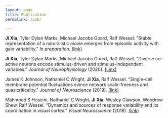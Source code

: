 ```yaml
---
layout: page
title: Publication
permalink: /pub/

---
```

**Ji Xia**, Tyler Dylan Marks, Michael Jacobs Goard, Ralf Wessel. "Stable representation of a naturalistic movie emerges from episodic activity with gain variability." *In preparation*. [(link)](https://abstracts.g-node.org/conference/BC20/abstracts#/uuid/feecff01-04aa-4940-ae10-d64ab5929370)

**Ji Xia**, Tyler Dylan Marks, Michael Jacobs Goard, Ralf Wessel. "Diverse co-active neurons encode stimulus-driven and stimulus-independent variables." *Journal of Neurophysiology* (2020). [(Link)](https://journals.physiology.org/doi/abs/10.1152/jn.00431.2020?casa_token=MO5OvecahU8AAAAA:mya07nSYZ6fJgq26bY6leUwm8Dn7GTopzJqMgQmUL1_aZSQjF2nwbfDcRf0EBSWYxX26pHe6nE0)

James K Johnson, Nathaniel C Wright, **Ji Xia**, Ralf Wessel. "Single-cell membrane potential fluctuations evince network scale-freeness and quasicriticality." *Journal of Neuroscience* (2019). [(link)](https://www.jneurosci.org/content/39/24/4738.abstract)

Mahmood S Hoseini, Nathaniel C Wright, **Ji Xia**, Wesley Clawson, Woodrow Shew, Ralf Wessel. "Dynamics and sources of response variability and its coordination in visual cortex." *Visual Neuroscience* (2019). [(link)](https://www.cambridge.org/core/journals/visual-neuroscience/article/dynamics-and-sources-of-response-variability-and-its-coordination-in-visual-cortex/B02458ED8856CB3DBC17DCB6B0C189B2)
